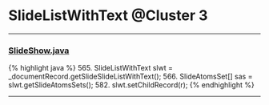 # SlideListWithText @Cluster 3

***

### [SlideShow.java](https://searchcode.com/codesearch/view/97394959/)
{% highlight java %}
565. SlideListWithText slwt = _documentRecord.getSlideSlideListWithText();
566. SlideAtomsSet[] sas = slwt.getSlideAtomsSets();
582. slwt.setChildRecord(r);
{% endhighlight %}

***

